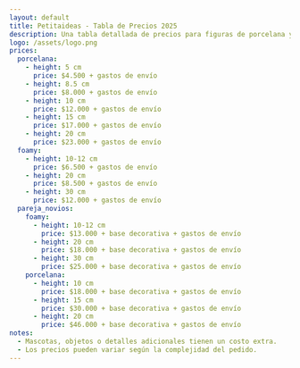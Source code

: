 ```yaml
---
layout: default
title: Petitaideas - Tabla de Precios 2025
description: Una tabla detallada de precios para figuras de porcelana y foamy en 2025.
logo: /assets/logo.png
prices:
  porcelana:
    - height: 5 cm
      price: $4.500 + gastos de envío
    - height: 8.5 cm
      price: $8.000 + gastos de envío
    - height: 10 cm
      price: $12.000 + gastos de envío
    - height: 15 cm
      price: $17.000 + gastos de envío
    - height: 20 cm
      price: $23.000 + gastos de envío
  foamy:
    - height: 10-12 cm
      price: $6.500 + gastos de envío
    - height: 20 cm
      price: $8.500 + gastos de envío
    - height: 30 cm
      price: $12.000 + gastos de envío
  pareja_novios:
    foamy:
      - height: 10-12 cm
        price: $13.000 + base decorativa + gastos de envío
      - height: 20 cm
        price: $18.000 + base decorativa + gastos de envío
      - height: 30 cm
        price: $25.000 + base decorativa + gastos de envío
    porcelana:
      - height: 10 cm
        price: $18.000 + base decorativa + gastos de envío
      - height: 15 cm
        price: $30.000 + base decorativa + gastos de envío
      - height: 20 cm
        price: $46.000 + base decorativa + gastos de envío
notes:
  - Mascotas, objetos o detalles adicionales tienen un costo extra.
  - Los precios pueden variar según la complejidad del pedido.
---
```

